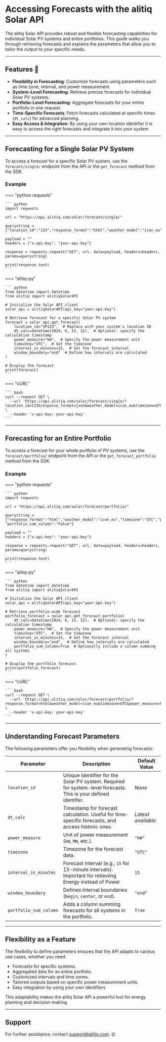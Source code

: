 # Accessing Forecasts with the alitiq Solar API  

The alitiq Solar API provides robust and flexible forecasting capabilities for individual Solar PV systems and entire portfolios. This guide walks you through retrieving forecasts and explains the parameters that allow you to tailor the output to your specific needs.

---

## Features 🌟  

- **Flexibility in Forecasting**: Customize forecasts using parameters such as time zone, interval, and power measurement.  
- **System-Level Forecasting**: Retrieve precise forecasts for individual Solar PV systems.  
- **Portfolio-Level Forecasting**: Aggregate forecasts for your entire portfolio in one request.  
- **Time-Specific Forecasts**: Fetch forecasts calculated at specific times (`dt_calc`) for advanced planning.  
- **Easy Access & Integration**: By using your own location identifier it is easy to access the right forecasts and  integrate it into your system

---

## Forecasting for a Single Solar PV System  

To access a forecast for a specific Solar PV system, use the `forecast/single/` endpoint from the API or the `get_forecast` method from the SDK.

### Example  

=== "python requests"

    ``` python
    import requests
    
    url = "https://api.alitiq.com/solar/forecast/single/"
    
    querystring = {"location_id":"123","response_format":"html","weather_model":"icon_eu","timezone":"UTC","power_measure":"kW","interval_in_minutes":"15"}
    
    payload = ""
    headers = {"x-api-key": "your-api-key"}
    
    response = requests.request("GET", url, data=payload, headers=headers, params=querystring)
    
    print(response.text)
    ```

=== "alitiq-py"

    ``` python
    from datetime import datetime
    from alitiq import alitiqSolarAPI
    
    # Initialize the Solar API client
    solar_api = alitiqSolarAPI(api_key="your-api-key")
    
    # Retrieve forecast for a specific Solar PV system
    forecast = solar_api.get_forecast(
        location_id="SP123",  # Replace with your system's location ID
        dt_calc=datetime(2024, 6, 15, 12),  # Optional: specify the calculation timestamp
        power_measure="kW",  # Specify the power measurement unit
        timezone="UTC",  # Set the timezone
        interval_in_minutes=15,  # Set the forecast interval
        window_boundary="end"  # Define how intervals are calculated
    )
    
    # Display the forecast
    print(forecast)
    ```

=== "cURL"

    ``` bash
    curl --request GET \
      --url 'https://api.alitiq.com/solar/forecast/single/?location_id=123&response_format=json&weather_model=icon_eu&timezone=UTC&power_measure=kW&interval_in_minutes=15' \
      --header 'x-api-key: your-api-key'
    ``` 


---

## Forecasting for an Entire Portfolio  

To access a forecast for your whole portfolio of PV systems, use the `forecast/portfolio/` endpoint from the API or the `get_forecast_portfolio` method from the SDK.

### Example  



=== "python requests"

    ``` python
    import requests
    
    url = "https://api.alitiq.com/solar/forecast/portfolio/"
    
    querystring = {"response_format":"html","weather_model":"icon_eu","timezone":"UTC","power_measure":"kW","interval_in_minutes":"15", "portfolio_sum_column":"False"}
    
    payload = ""
    headers = {"x-api-key": "your-api-key"}
    
    response = requests.request("GET", url, data=payload, headers=headers, params=querystring)
    
    print(response.text)
    ```

=== "alitiq-py"

    ``` python
    from datetime import datetime
    from alitiq import alitiqSolarAPI
    
    # Initialize the Solar API client
    solar_api = alitiqSolarAPI(api_key="your-api-key")
    
    # Retrieve portfolio-wide forecast
    portfolio_forecast = solar_api.get_forecast_portfolio(
        dt_calc=datetime(2024, 6, 15, 12),  # Optional: specify the calculation timestamp
        power_measure="kW",  # Specify the power measurement unit
        timezone="UTC",  # Set the timezone
        interval_in_minutes=15,  # Set the forecast interval
        window_boundary="end",  # Define how intervals are calculated
        portfolio_sum_column=True  # Optionally include a column summing all systems
    )
    
    # Display the portfolio forecast
    print(portfolio_forecast)
    ```

=== "cURL"

    ``` bash
    curl --request GET \
      --url 'https://api.alitiq.com/solar/forecast/portfolio/?response_format=html&weather_model=icon_eu&timezone=UTC&power_measure=kW&interval_in_minutes=15' \
      --header 'x-api-key: your-api-key'
    ```

---

## Understanding Forecast Parameters  

The following parameters offer you flexibility when generating forecasts:  

| **Parameter**           | **Description**                                                                                                 | **Default Value**  |
|--------------------------|-----------------------------------------------------------------------------------------------------------------|--------------------|
| `location_id`           | Unique identifier for the Solar PV system. Required for system-level forecasts. This is your defined identifer. | *None*            |
| `dt_calc`               | Timestamp for forecast calculation. Useful for time-specific forecasts, and access historic ones.               | *Latest available*|
| `power_measure`         | Unit of power measurement (`kW`, `MW`, etc.).                                                                   | `"kW"`            |
| `timezone`              | Timezone for the forecast data.                                                                                 | `"UTC"`           |
| `interval_in_minutes`   | Forecast interval (e.g., `15` for 15-minute intervals). Important for retieviing Energy instead of Power        | `15`              |
| `window_boundary`       | Defines interval boundaries (`begin`, `center`, or `end`).                                                      | `"end"`           |
| `portfolio_sum_column`  | Adds a column summing forecasts for all systems in the portfolio.                                               | `True`            |

---

## Flexibility as a Feature  

The flexibility to define parameters ensures that the API adapts to various use cases, whether you need:  

- Forecasts for specific systems.  
- Aggregated data for an entire portfolio.  
- Customized intervals and time zones.  
- Tailored outputs based on specific power measurement units.  
- Easy integration by using your own identifiers

This adaptability makes the alitiq Solar API a powerful tool for energy planning and decision-making.  

---

## Support  

For further assistance, contact [support@alitiq.com](mailto:support@alitiq.com). 🌞  